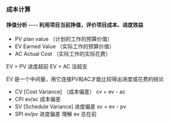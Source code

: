 ### 成本计算

#### 挣值分析 ---- 利用项目当前挣值，评价项目成本、进度效益

* PV plan value   （计划的工作的预算价值）
* EV Earned Value （实际工作的预算价值）
* AC Actual Cost     （实际工作的实际花费）

EV > PV  进度超前
EV > AC  没超支

EV 是一个中间量，用它连接PV和AC才能比较得出进度或花费的结论

* CV [Cost Variance] （成本偏差） cv = ev - ac
* CPI ev/ac 成本偏差
* SV [Schedule Variance]  进度偏差 sv = ev - pv
* SPI ev/pv  进度偏差
理解
ev 总在前
